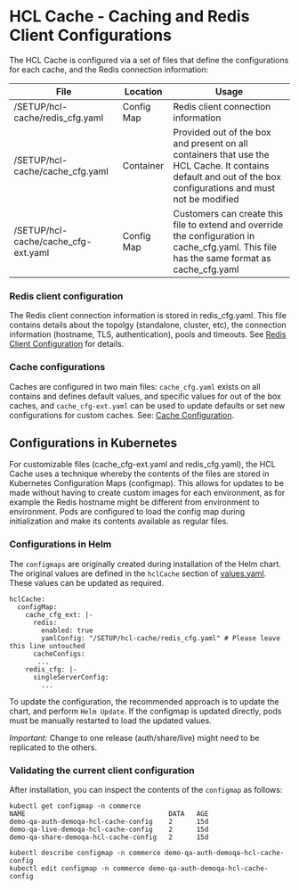 # HCL Cache - Caching and Redis Client Configurations

The HCL Cache is configured via a set of files that define the configurations for each cache, and the Redis connection information:

File | Location | Usage
--- | --- | --- |
/SETUP/hcl-cache/redis_cfg.yaml | Config Map | Redis client connection information
/SETUP/hcl-cache/cache_cfg.yaml | Container | Provided out of the box and present on all containers that use the HCL Cache. It contains default and out of the box configurations and must not be modified
/SETUP/hcl-cache/cache_cfg-ext.yaml | Config Map | Customers can create this file to extend and override the configuration in cache_cfg.yaml. This file has the same format as cache_cfg.yaml

### Redis client configuration

The Redis client connection information is stored in redis_cfg.yaml. This file contains details about the topolgy (standalone, cluster, etc), the connection information (hostname, TLS, authentication), pools and timeouts.  See [Redis Client Configuration](RedisClientConfig.md) for details.

### Cache configurations

Caches are configured in two main files: `cache_cfg.yaml` exists on all contains and defines default values, and specific values for out of the box caches, and `cache_cfg-ext.yaml` can be used to update defaults or set new configurations for custom caches.  See: [Cache Configuration](CacheConfiguration.md).

## Configurations in Kubernetes 

For customizable files (cache_cfg-ext.yaml and redis_cfg.yaml), the HCL Cache uses a technique whereby the contents of the files are stored in Kubernetes Configuration Maps (configmap). This allows for updates to be made without having to create custom images for each environment, as for example the Redis hostname might be different from environment to environment. Pods are configured to load the config map during initialization and make its contents available as regular files.

### Configurations in Helm

The `configmaps` are originally created during installation of the Helm chart. The original values are defined in the `hclCache` section of [values.yaml](https://github.com/HCL-TECH-SOFTWARE/hcl-commerce-helmchart/blob/master/hcl-commerce-helmchart/stable/hcl-commerce/values.yaml#L296). These values can be updated as required.

```
hclCache:
  configMap:
    cache_cfg_ext: |-
      redis:
        enabled: true
        yamlConfig: "/SETUP/hcl-cache/redis_cfg.yaml" # Please leave this line untouched
      cacheConfigs:
       ...
    redis_cfg: |-
      singleServerConfig:
        ...
```

To update the configuration, the recommended approach is to update the chart, and perform `Helm Update`. If the configmap is updated directly, pods must be manually restarted to load the updated values.

*Important:* Change to one release (auth/share/live) might need to be replicated to the others.  

### Validating the current client configuration

After installation, you can inspect the contents of the `configmap` as follows:

```
kubectl get configmap -n commerce
NAME                                    DATA   AGE
demo-qa-auth-demoqa-hcl-cache-config    2      15d
demo-qa-live-demoqa-hcl-cache-config    2      15d
demo-qa-share-demoqa-hcl-cache-config   2      15d
```

```
kubectl describe configmap -n commerce demo-qa-auth-demoqa-hcl-cache-config
kubectl edit configmap -n commerce demo-qa-auth-demoqa-hcl-cache-config
```

